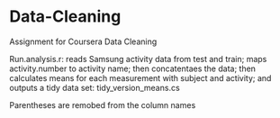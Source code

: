 Data-Cleaning
=============

Assignment for Coursera Data Cleaning

Run.analysis.r:
	reads Samsung activity data from test and train;
	maps activity.number to activity name;
	then concatentaes the data;
	then calculates means for each measurement with subject and activity;
	and outputs a tidy data set: tidy_version_means.cs
	
Parentheses are remobed from the column names
